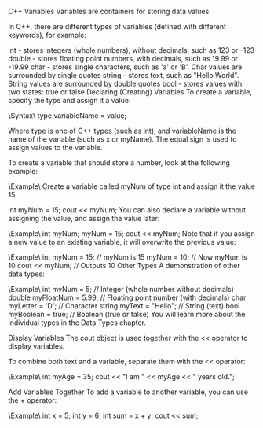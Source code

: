 C++ Variables
Variables are containers for storing data values.

In C++, there are different types of variables (defined with different keywords), for example:

int - stores integers (whole numbers), without decimals, such as 123 or -123
double - stores floating point numbers, with decimals, such as 19.99 or -19.99
char - stores single characters, such as 'a' or 'B'. Char values are surrounded by single quotes
string - stores text, such as "Hello World". String values are surrounded by double quotes
bool - stores values with two states: true or false
Declaring (Creating) Variables
To create a variable, specify the type and assign it a value:

\\Syntax\\
type variableName = value;

Where type is one of C++ types (such as int), and variableName is the name of the variable (such as x or myName). The equal sign is used to assign values to the variable.

To create a variable that should store a number, look at the following example:

\\Example\\
Create a variable called myNum of type int and assign it the value 15:

int myNum = 15;
cout << myNum;
You can also declare a variable without assigning the value, and assign the value later:

\\Example\\
int myNum;
myNum = 15;
cout << myNum;
Note that if you assign a new value to an existing variable, it will overwrite the previous value:

\\Example\\
int myNum = 15;  // myNum is 15
myNum = 10;  // Now myNum is 10
cout << myNum;  // Outputs 10
Other Types
A demonstration of other data types:

\\Example\\
int myNum = 5;               // Integer (whole number without decimals)
double myFloatNum = 5.99;    // Floating point number (with decimals)
char myLetter = 'D';         // Character
string myText = "Hello";     // String (text)
bool myBoolean = true;       // Boolean (true or false)
You will learn more about the individual types in the Data Types chapter.

Display Variables
The cout object is used together with the << operator to display variables.

To combine both text and a variable, separate them with the << operator:

\\Example\\
int myAge = 35;
cout << "I am " << myAge << " years old.";

Add Variables Together
To add a variable to another variable, you can use the + operator:

\\Example\\
int x = 5;
int y = 6;
int sum = x + y;
cout << sum;
